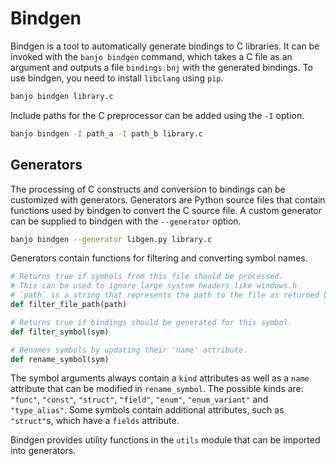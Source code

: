 # Bindgen

Bindgen is a tool to automatically generate bindings to C libraries. It can be invoked with the
`banjo bindgen` command, which takes a C file as an argument and outputs a file `bindings.bnj`
with the generated bindings. To use bindgen, you need to install `libclang` using `pip`.

```sh
banjo bindgen library.c
```

Include paths for the C preprocessor can be added using the `-I` option.

```sh
banjo bindgen -I path_a -I path_b library.c
```

## Generators

The processing of C constructs and conversion to bindings can be customized with generators.
Generators are Python source files that contain functions used by bindgen to convert the C source file.
A custom generator can be supplied to bindgen with the `--generator` option.

```sh
banjo bindgen --generator libgen.py library.c
```

Generators contain functions for filtering and converting symbol names.

```python
# Returns true if symbols from this file should be processed.
# This can be used to ignore large system headers like windows.h
# `path` is a string that represents the path to the file as returned by libclang.
def filter_file_path(path)

# Returns true if bindings should be generated for this symbol.
def filter_symbol(sym)

# Renames symbols by updating their 'name' attribute.
def rename_symbol(sym)
```

The symbol arguments always contain a `kind` attributes as well as a `name` attribute that can be modified in
`rename_symbol`. The possible kinds are: `"func"`, `"const"`, `"struct"`, `"field"`, `"enum"`, `"enum_variant"` and
`"type_alias"`. Some symbols contain additional attributes, such as `"struct"`s, which have a `fields` attribute.

Bindgen provides utility functions in the `utils` module that can be imported into generators.
